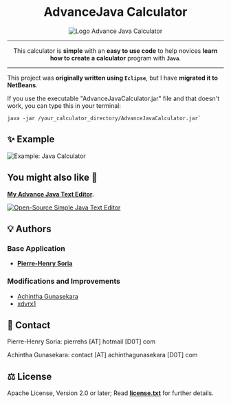 <div align="center">

# AdvanceJava Calculator

![Logo Advance Java Calculator](logo.png)

---

This calculator is **simple** with an **easy to use code** to help novices **learn how to create a calculator** program with **`Java`**.

---

</div>

This project was **originally written using `Eclipse`**, but I have **migrated it to NetBeans**.

If you use the executable "AdvanceJavaCalculator.jar" file and that doesn't work, you can type this in your terminal:

```shell
java -jar /your_calculator_directory/AdvanceJavaCalculator.jar`
```

## :sparkles: Example

![Example: Java Calculator](Screenshots/screenshot.png)

## You might also like :monocle_face:

**[My Advance Java Text Editor](https://github.com/pH-7/Advance-Java-Text-Editor).**

[![Open-Source Simple Java Text Editor](https://github.com/pH-7/Advance-Java-Text-Editor/blob/master/Screenshots/find-replace-word-in-java-text-editor.png)](https://github.com/pH-7/Simple-Java-Text-Editor "Open-Source Advance Java Text Editor")


## 💡 Authors

### Base Application

- **[Pierre-Henry Soria](https://ph7.me)**

### Modifications and Improvements

- [Achintha Gunasekara](http://www.achinthagunasekara.com)
- [xdvrx1](https://github.com/xdvrx1)


## 📮 Contact

Pierre-Henry Soria: pierrehs [AT] hotmail [D0T] com

Achintha Gunasekara: contact [AT] achinthagunasekara [D0T] com


## ⚖️ License

Apache License, Version 2.0 or later; Read **[license.txt](./license.txt)** for further details.
